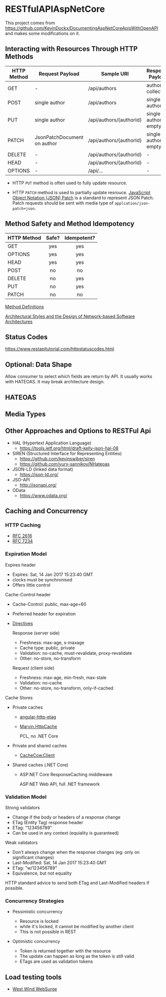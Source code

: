 # RESTfulAPIAspNetCore

This project comes from https://github.com/KevinDockx/DocumentingAspNetCoreApisWithOpenAPI and makes some modifications on it.

## Interacting with Resources Through HTTP Methods

| HTTP Method | Request Payload | Sample URI | Response Payload |
| ----------- | --------------- | ---------- | ---------------- |
| GET         | -               | /api/authors | author collection |
| POST        | single author   | /api/authors | single author  |
| PUT         | single author   | /api/authors/{authorId} | single author or empty |
| PATCH       | JsonPatchDocument on author | /api/authors/{authorId} | single author or empty |
| DELETE      | -               | /api/authors/{authorId} | - |
| HEAD        | -               | /api/authors/{authorId} | - |
| OPTIONS     | -               | /api/...                | - |

+ HTTP `PUT` method is often used to fully update resource.

+ HTTP `PATCH` method is used to partially update resrouce. [JavaScript Object Notation (JSON) Patch](https://tools.ietf.org/html/rfc6902) is a standard to represent JSON Patch. Patch requests should be sent with media type of `applcation/json-patch+json`.

## Method Safety and Method Idempotency

| HTTP Method | Safe? | Idempotent? |
| ----------- | :---: | :---------: |
| GET         |  yes  |   yes   |
| OPTIONS     |  yes  |   yes   |
| HEAD        |  yes  |   yes   |
| POST        |  no   |   no    |
| DELETE      |  no   |   yes   |
| PUT         |  no   |   yes   |
| PATCH       |  no   |   no    |

[Method Definitions](https://www.w3.org/Protocols/rfc2616/rfc2616-sec9.html)

[Architectural Styles and
the Design of Network-based Software Architectures](https://www.ics.uci.edu/~fielding/pubs/dissertation/top.htm)


## Status Codes

https://www.restapitutorial.com/httpstatuscodes.html


## Optional: Data Shape

Allow consumer to select which fields are return by API. It usually works with HATEOAS. It may break architecture design.

## HATEOAS

## Media Types

## Other Approaches and Options to RESTFul Api

+ HAL (Hypertext Application Language)
    - https://tools.ietf.org/html/draft-kelly-json-hal-08
+ SIREN (Structured Interface for Representing Entities)
    - https://github.com/kevinswiber/siren
    - https://github.com/yury-sannikov/NHateoas
+ JSON-LD (linked data format)
    - https://json-ld.org/
+ JSO-API
    - http://jsonapi.org/
+ OData
    - https://www.odata.org/


## Caching and Concurrency

### HTTP Caching
+ [RFC 2616](https://www.w3.org/Protocols/rfc2616/rfc2616-sec13.html)
+ [RFC 7234](https://tools.ietf.org/html/rfc7234)

### Expiration Model

Expires header

+ Expires: Sat, 14 Jan 2017 15:23:40 GMT
+ clocks must be synchronised
+ Offers little control

Cache-Control header

+ Cache-Control: public, max-age=60
+ Preferred header for expiration
+ [Directives](https://www.w3.org/Protocols/rfc2616/rfc2616-sec14.html)

    Response (server side)
    - Freshness: max-age, s-maxage
    - Cache type: public, private
    - Validation: no-cache, must-revalidate, proxy-revalidate
    - Other: no-store, no-transform

    Request (client side)
    - Freshness: max-age, min-fresh, max-stale
    - Validation: no-cache
    - Other: no-store, no-transform, only-if-cached

Cache Stores
+ Private caches
    - [angular-http-etag](https://github.com/shaungrady/angular-http-etag)
    - [Marvin.HttpCache](https://www.nuget.org/packages/Marvin.HttpCache/)
    
        PCL, no .NET Core

+ Private and shared caches
    - [CacheCow.Client](https://www.nuget.org/packages/CacheCow.Client/)

+ Shared caches (.NET Core)
    - ASP.NET Core ResponseCaching middleware

        ASP.NET Web API, full .NET framework


### Validation Model

Strong validators
+ Change if the body or headers of a response change
+ ETag (Entity Tag) response header
+ ETag: "123456789"
+ Can be used in any context (equiality is guaranteed)

Weak validators
+ Don't always change when the response changes (eg: only on significant changes)
+ Last-Modified: Sat, 14 Jan 2017 15:23:40 GMT
+ ETag: "w/123456789"
+ Equivalence, but not equality

HTTP standard advice to send both ETag and Last-Modified headers if possible.

### Concurrency Strategies

+ Pessimistic concurrency

    - Resource is locked
    - while it's locked, it cannot be modified by another client
    - This is not possible in REST

+ Optimistic concurrency

    - Token is returned together with the resource
    - The update can happen as long as the token is still valid
    - ETags are used as validation tokens

## Load testing tools

+ [West Wind WebSurge](https://websurge.west-wind.com/)